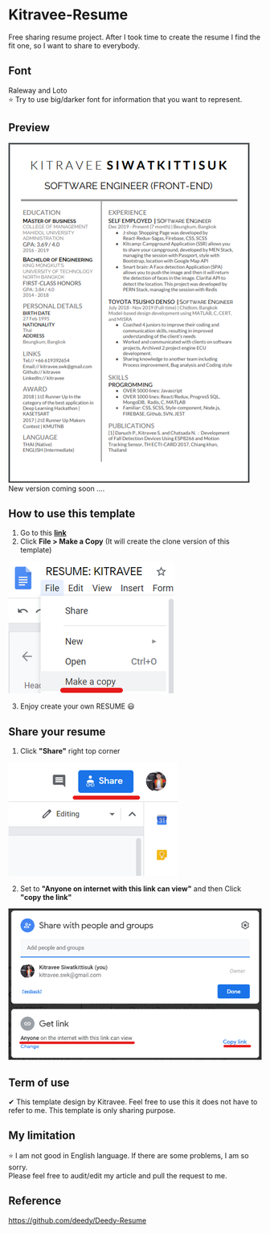 # Kitravee-Resume
Free sharing resume project. After I took time to create the resume I find the fit one, so I want to share to everybody.

## Font
Raleway and Loto\
⭐ Try to use big/darker font for information that you want to represent.

## Preview
![alt tag](https://github.com/kitravee/resume/blob/master/images/Preview.png)\
New version coming soon ....

## How to use this template
1) Go to this **[link](https://docs.google.com/document/d/1dhjeDxdO8NaXcGA6uPxNuhGjhpY14966TdpyIgn5bNA/edit?usp=sharing)**
2) Click **File > Make a Copy** (It will create the clone version of this template)

![alt tag](https://github.com/kitravee/resume/blob/master/images/how-to-copy.png)

3) Enjoy create your own RESUME 😃

## Share your resume
1) Click **"Share"** right top corner

![alt tag](https://github.com/kitravee/resume/blob/master/images/how-to-share-1.png)

2) Set to **"Anyone on internet with this link can view"** and then Click **"copy the link"**

![alt tag](https://github.com/kitravee/resume/blob/master/images/how-to-share-2.png)

## Term of use
✔ This template design by Kitravee.
Feel free to use this it does not have to refer to me.
This template is only sharing purpose.

## My limitation
⭐ I am not good in English language. If there are some problems, I am so sorry.\
Please feel free to audit/edit my article and pull the request to me.

## Reference
https://github.com/deedy/Deedy-Resume
